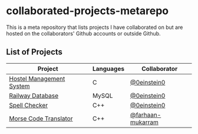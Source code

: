 # collaborated-projects-metarepo
This is a meta repository that lists projects I have collaborated on but are hosted on the collaborators' Github accounts or outside Github.

## List of Projects

| Project     | Languages | Collaborator |
| ----------- | ----------- | ----------- |
| [Hostel Management System](https://github.com/0einstein0/Hostel-Management-System)|C|[@0einstein0](https://github.com/0einstein0)|
| [Railway Database](https://github.com/0einstein0/Railway-Database) | MySQL | [@0einstein0](https://github.com/0einstein0) |
|[Spell Checker](https://github.com/0einstein0/Spell-Checker)|C++| [@0einstein0](https://github.com/0einstein0)|
|[Morse Code Translator](https://github.com/farhaan-mukarram/morse-code-translator)|C++| [@farhaan-mukarram](https://github.com/farhaan-mukarram)|
